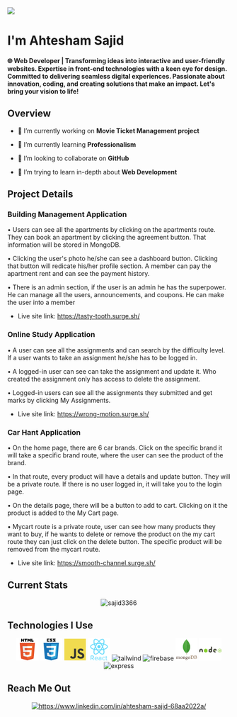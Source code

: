 <img src="https://wallpapercave.com/wp/wp8903914.jpg" width="full" height="450"/>
<h1>I'm Ahtesham Sajid</h1>
<h4>🌐 Web Developer | Transforming ideas into interactive and user-friendly websites. Expertise in front-end technologies with a keen eye for design. Committed to delivering seamless digital experiences. Passionate about innovation, coding, and creating solutions that make an impact. Let's bring your vision to life!</h4>

<h2>Overview</h2>

- 🔭 I’m currently working on **Movie Ticket Management project**

- 🌱 I’m currently learning **Professionalism**

- 👯 I’m looking to collaborate on **GitHub**
  
- 🤔 I’m trying to learn in-depth about **Web Development**


<h2>Project Details</h2>
<div>
  <p>
<h3>Building Management Application</h3>
    
  • Users can see all the apartments by clicking on
    the apartments route. They can book an
    apartment by clicking the agreement button.
    That information will be stored in MongoDB.
    
  • Clicking the user's photo he/she can see a
    dashboard button. Clicking that button will
    redicate his/her profile section. A member can
    pay the apartment rent and can see the payment
    history.

  • There is an admin section, if the user is an admin
    he has the superpower. He can manage all the
    users, announcements, and coupons. He can make
    the user into a member

  - Live site link: https://tasty-tooth.surge.sh/</p>

  <p>
<h3>Online Study Application</h3>
  
  • A user can see all the assignments and can
    search by the difficulty level. If a user wants to
    take an assignment he/she has to be logged in.

  • A logged-in user can see can take the assignment
    and update it. Who created the assignment only
    has access to delete the assignment.

  • Logged-in users can see all the assignments they
    submitted and get marks by clicking My
    Assignments.

  - Live site link: https://wrong-motion.surge.sh/</p>

  <p>
<h3>Car Hant Application</h3>
  
  • On the home page, there are 6 car brands. Click on the specific brand it will take a specific brand route, where the user can see the product of the brand.

  • In that route, every product will have a details and update button. They will be a private route. If there is no user logged in, it will take you to the login page.

  • On the details page, there will be a button to add to cart. Clicking on it the product is added to the My Cart page.

  • Mycart route is a private route, user can see how many products they want to buy, if he wants to delete or remove the product on the my cart route they can just click on the delete button. The specific 
    product will be removed from the mycart route.

  - Live site link: https://smooth-channel.surge.sh/</p>
</div>


<h2>Current Stats</h2>
<p align="center"><img align="center" src="https://github-readme-streak-stats.herokuapp.com/?user=sajid3366&" alt="sajid3366" /></p>

<h2>Technologies I Use</h2>
<p align="center">
  <img  src="https://raw.githubusercontent.com/devicons/devicon/master/icons/html5/html5-original-wordmark.svg" margin-right="5px" alt="html5" width="50" height="50"/>
  <img src="https://raw.githubusercontent.com/devicons/devicon/master/icons/css3/css3-original-wordmark.svg" margin-right="5px" alt="css3" width="50" height="50"/>
  <img src="https://raw.githubusercontent.com/devicons/devicon/master/icons/javascript/javascript-original.svg" margin-right="5px" alt="javascript" width="50" height="50"/>
  <img src="https://raw.githubusercontent.com/devicons/devicon/master/icons/react/react-original-wordmark.svg" margin-right="5px" alt="react" width="50" height="50"/>
  <img src="https://www.vectorlogo.zone/logos/tailwindcss/tailwindcss-icon.svg" margin-right="5px" alt="tailwind" width="50" height="50"/>
  <img src="https://www.vectorlogo.zone/logos/firebase/firebase-icon.svg" margin-right="5px" alt="firebase"  width="50" height="50"/>
  <img src="https://raw.githubusercontent.com/devicons/devicon/master/icons/mongodb/mongodb-original-wordmark.svg" margin-right="5px" alt="mongodb" width="50" height="50"/>
  <img src="https://raw.githubusercontent.com/devicons/devicon/master/icons/nodejs/nodejs-original-wordmark.svg" margin-right="5px" alt="nodejs" width="50" height="50"/>
  <img src="https://upload.vectorlogo.zone/logos/expressjs/images/a1b5cb1f-dae7-4971-ab5b-68efce751b0f.svg" margin-right="5px" alt="express" color="white" width="50" height="50"/>
</p>


<h2>Reach Me Out</h2>
<p align="center">
<a href="https://linkedin.com/in/https://www.linkedin.com/in/ahtesham-sajid-68aa2022a/" target="blank"><img margin-right="10px" align="center" src="https://upload.wikimedia.org/wikipedia/commons/thumb/8/81/LinkedIn_icon.svg/120px-LinkedIn_icon.svg.png?20210220164014" alt="https://www.linkedin.com/in/ahtesham-sajid-68aa2022a/" height="50" width="50" /></a>
</p>



